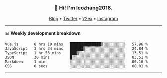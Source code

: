 <h3 align="center">👋 Hi! I'm leozhang2018.</h3>
<p align="center">
  <a href="https://leozhang2018.me">Blog</a> •
  <a href="https://twitter.com/leozhang2018">Twitter</a> •
  <a href="https://www.v2ex.com/member/leozhang">V2ex</a> •
  <a href="https://www.instagram.com/leozhanghere">Instagram</a>
</p>

-------

📊 **Weekly development breakdown**
<!--START_SECTION:waka-->

```text
Vue.js       8 hrs 19 mins   ██████████████▒░░░░░░░░░░   57.96 %
JavaScript   3 hrs 34 mins   ██████▒░░░░░░░░░░░░░░░░░░   24.84 %
TypeScript   1 hr 56 mins    ███▒░░░░░░░░░░░░░░░░░░░░░   13.51 %
JSON         30 mins         █░░░░░░░░░░░░░░░░░░░░░░░░   03.51 %
Markdown     1 min           ░░░░░░░░░░░░░░░░░░░░░░░░░   00.16 %
CSS          0 secs          ░░░░░░░░░░░░░░░░░░░░░░░░░   00.01 %
```

<!--END_SECTION:waka-->
-------
